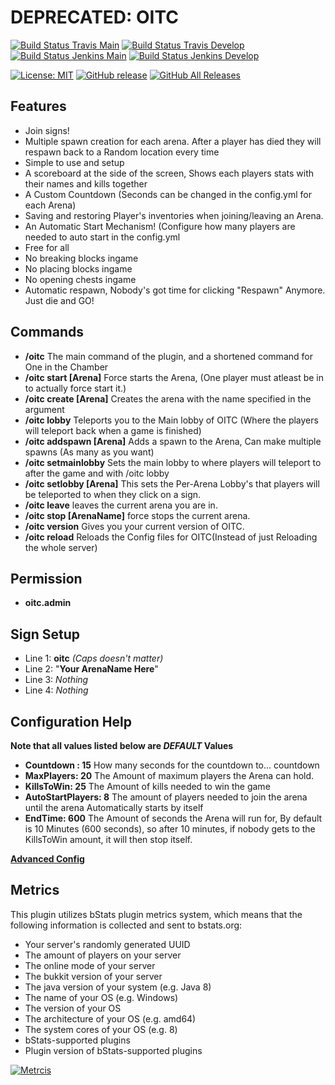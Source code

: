 # DEPRECATED: OITC

[![Build Status Travis Main](https://img.shields.io/travis/com/ursinn/spigot-oitc/main?logo=travis&label=build%20main)](https://travis-ci.com/ursinn/spigot-oitc)
[![Build Status Travis Develop](https://img.shields.io/travis/com/ursinn/spigot-oitc/develop?logo=travis&label=build%20develop)](https://travis-ci.com/ursinn/spigot-oitc)
[![Build Status Jenkins Main](https://img.shields.io/jenkins/build?jobUrl=https%3A%2F%2Fci.ursinn.dev%2Fjob%2Fursinn%2Fjob%2Fspigot-oitc%2Fjob%2Fmain%2F&label=build%20main&logo=jenkins)](https://ci.ursinn.dev/job/ursinn/job/spigot-oitc)
[![Build Status Jenkins Develop](https://img.shields.io/jenkins/build?jobUrl=https%3A%2F%2Fci.ursinn.dev%2Fjob%2Fursinn%2Fjob%2Fspigot-oitc%2Fjob%2Fdevelop%2F&label=build%20develop&logo=jenkins)](https://ci.ursinn.dev/job/ursinn/job/spigot-oitc)

[![License: MIT](https://img.shields.io/github/license/ursinn/spigot-oitc)](https://opensource.org/licenses/MIT)
[![GitHub release](https://img.shields.io/github/release/ursinn/spigot-oitc.svg?logo=github)](https://github.com/ursinn/spigot-oitc/releases/latest)
[![GitHub All Releases](https://img.shields.io/github/downloads/ursinn/spigot-oitc/total.svg?logo=github)](https://github.com/ursinn/spigot-oitc/releases)

## **Features**

* Join signs!
* Multiple spawn creation for each arena. After a player has died they will respawn back to a Random location every time
* Simple to use and setup
* A scoreboard at the side of the screen, Shows each players stats with their names and kills together
* A Custom Countdown (Seconds can be changed in the config.yml for each Arena)
* Saving and restoring Player's inventories when joining/leaving an Arena.
* An Automatic Start Mechanism! (Configure how many players are needed to auto start in the config.yml
* Free for all
* No breaking blocks ingame
* No placing blocks ingame
* No opening chests ingame
* Automatic respawn, Nobody's got time for clicking "Respawn" Anymore. Just die and GO!

## **Commands**

* **/oitc** The main command of the plugin, and a shortened command for One in the Chamber
* **/oitc start [Arena]** Force starts the Arena, (One player must atleast be in to actually force start it.)
* **/oitc create [Arena]** Creates the arena with the name specified in the argument
* **/oitc lobby** Teleports you to the Main lobby of OITC (Where the players will teleport back when a game is finished)
* **/oitc addspawn [Arena]** Adds a spawn to the Arena, Can make multiple spawns (As many as you want)
* **/oitc setmainlobby** Sets the main lobby to where players will teleport to after the game and with /oitc lobby
* **/oitc setlobby [Arena]** This sets the Per-Arena Lobby's that players will be teleported to when they click on a
  sign.
* **/oitc leave** leaves the current arena you are in.
* **/oitc stop [ArenaName]** force stops the current arena.
* **/oitc version** Gives you your current version of OITC.
* **/oitc reload** Reloads the Config files for OITC(Instead of just Reloading the whole server)

## **Permission**

* **oitc.admin**

## **Sign Setup**

* Line 1: **oitc** _(Caps doesn't matter)_
* Line 2: "**Your ArenaName Here**"
* Line 3: _Nothing_
* Line 4: _Nothing_

## **Configuration Help**

**Note that all values listed below are _DEFAULT_ Values**

* **Countdown : 15** How many seconds for the countdown to... countdown
* **MaxPlayers: 20** The Amount of maximum players the Arena can hold.
* **KillsToWin: 25** The Amount of kills needed to win the game
* **AutoStartPlayers: 8** The amount of players needed to join the arena until the arena Automatically starts by itself
* **EndTime: 600** The Amount of seconds the Arena will run for, By default is 10 Minutes (600 seconds), so after 10
  minutes, if nobody gets to the KillsToWin amount, it will then stop itself.

**[Advanced Config](https://github.com/ursinn/Spigot-OITC/tree/master/Advanced-Config)**

## **Metrics**

This plugin utilizes bStats plugin metrics system, which means that the following information is collected and sent to
bstats.org:

* Your server's randomly generated UUID
* The amount of players on your server
* The online mode of your server
* The bukkit version of your server
* The java version of your system (e.g. Java 8)
* The name of your OS (e.g. Windows)
* The version of your OS
* The architecture of your OS (e.g. amd64)
* The system cores of your OS (e.g. 8)
* bStats-supported plugins
* Plugin version of bStats-supported plugins

[![Metrcis](https://bstats.org/signatures/bukkit/OITC.svg)](https://bstats.org/plugin/bukkit/OITC/4780)
